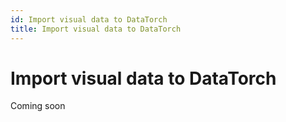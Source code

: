 ```yaml
---
id: Import visual data to DataTorch
title: Import visual data to DataTorch
---
```


# Import visual data to DataTorch

Coming soon